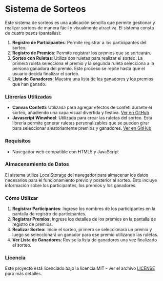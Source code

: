 # Sistema de Sorteos

Este sistema de sorteos es una aplicación sencilla que permite gestionar y realizar sorteos de manera fácil y visualmente atractiva. El sistema consta de cuatro pasos (pantallas):

1. **Registro de Participantes**: Permite registrar a los participantes del sorteo.
2. **Registro de Premios**: Permite registrar los premios que se sortearán.
3. **Sorteo con Ruletas**: Utiliza dos ruletas para realizar el sorteo. La primera ruleta selecciona el premio y la segunda ruleta selecciona a la persona ganadora del premio. Este proceso se repite hasta que el usuario decida finalizar el sorteo.
4. **Lista de Ganadores**: Muestra una lista de los ganadores y los premios que han ganado.

### Librerías Utilizadas

- **Canvas Confetti**: Utilizada para agregar efectos de confeti durante el sorteo, añadiendo una capa visual divertida y festiva. [Ver en GitHub](https://github.com/catdad/canvas-confetti)
- **Javascript Winwheel**: Utilizada para crear las ruletas del sorteo. Esta librería permite generar ruletas personalizables que se pueden girar para seleccionar aleatoriamente premios y ganadores. [Ver en GitHub](https://github.com/zarocknz/javascript-winwheel)

### Requisitos

- Navegador web compatible con HTML5 y JavaScript

### Almacenamiento de Datos

El sistema utiliza LocalStorage del navegador para almacenar los datos necesarios para el funcionamiento previo y posterior al sorteo. Esto incluye información sobre los participantes, los premios y los ganadores.

### Cómo Utilizar

1. **Registrar Participantes**: Ingrese los nombres de los participantes en la pantalla de registro de participantes.
2. **Registrar Premios**: Ingrese los detalles de los premios en la pantalla de registro de premios.
3. **Realizar Sorteo**: Inicie el sorteo, primero se seleccionará un premio y luego se seleccionará un ganador para ese premio utilizando las ruletas.
4. **Ver Lista de Ganadores**: Revise la lista de ganadores una vez finalizado el sorteo.

### Licencia

Este proyecto está licenciado bajo la licencia MIT - ver el archivo [LICENSE](LICENSE) para más detalles.
